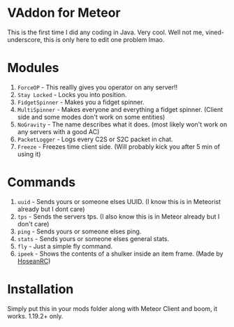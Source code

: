 # VAddon for Meteor
This is the first time I did any coding in Java.
Very cool.
Well not me, vined-underscore, this is only here to edit one problem lmao.
# Modules
1. `ForceOP` - This reallly gives you operator on any server!!
2. `Stay Locked` - Locks you into position.
3. `FidgetSpinner` - Makes you a fidget spinner.
4. `MultiSpinner` - Makes everyone and everything a fidget spinner. (Client side and some modes don't work on some entities)
5. `NoGravity` - The name describes what it does. (most likely won't work on any servers with a good AC)
6. `PacketLogger` - Logs every C2S or S2C packet in chat.
7. `Freeze` - Freezes time client side. (Will probably kick you after 5 min of using it)

# Commands
1. `uuid` - Sends yours or someone elses UUID. (I know this is in Meteorist already but I dont care)
2. `tps` - Sends the servers tps. (I also know this is in Meteor already but I don't care)
3. `ping` - Sends yours or someone elses ping.
4. `stats` - Sends yours or someone elses general stats.
5. `fly` - Just a simple fly command.
6. `ipeek` - Shows the contents of a shulker inside an item frame. (Made by [HoseanRC](https://github.com/HoseanRC))

# Installation
Simply put this in your mods folder along with Meteor Client and boom, it works. 1.19.2+ only.
